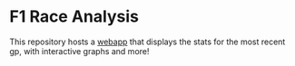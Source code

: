 # F1 Race Analysis
This repository hosts a [webapp](ww.google.com) that displays the stats for the most recent gp, with interactive graphs and more!


